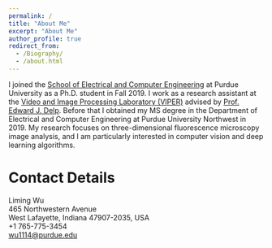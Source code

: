 ```yaml
---
permalink: /
title: "About Me"
excerpt: "About Me"
author_profile: true
redirect_from: 
  - /Biography/
  - /about.html
---
```


I joined the [School of Electrical and Computer Engineering]("https://engineering.purdue.edu/ECE") at Purdue University as a Ph.D. student in Fall 2019. I work as a research assistant at the [Video and Image Processing Laboratory (VIPER)](https://engineering.purdue.edu/~ips/) advised by [Prof. Edward J. Delp](https://engineering.purdue.edu/~ace/). Before that I obtained my MS degree in the Department of Electrical and Computer Engineering at Purdue University Northwest in 2019. My research focuses on three-dimensional fluorescence microscopy image analysis, and I am particularly interested in computer vision and deep learning algorithms.



Contact Details
======
Liming Wu\
465 Northwestern Avenue\
West Lafayette, Indiana 47907-2035, USA\
+1 765-775-3454\
wu1114@purdue.edu



